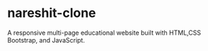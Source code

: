 # nareshit-clone
A responsive multi-page educational website built with HTML,CSS Bootstrap, and JavaScript.
